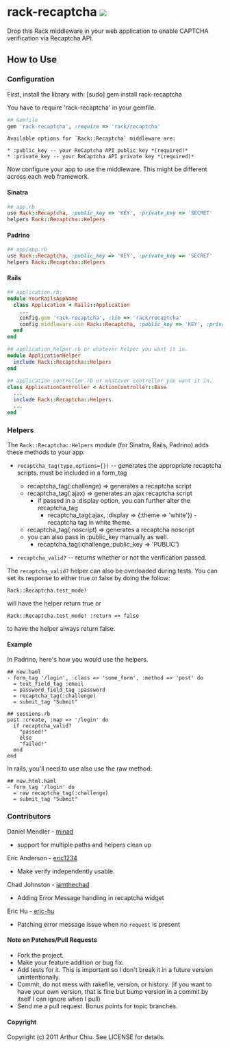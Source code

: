 # rack-recaptcha [![](http://stillmaintained.com/achiu/rack-recaptcha.png)](http://stillmaintained.com/achiu/rack-recaptcha)

Drop this Rack middleware in your web application to enable CAPTCHA verification via Recaptcha API.

## How to Use

### Configuration

First, install the library with:
    [sudo] gem install rack-recaptcha

You have to require 'rack-recaptcha' in your gemfile.

````ruby
## Gemfile
gem 'rack-recaptcha', :require => 'rack/recaptcha'
````


    Available options for `Rack::Recaptcha` middleware are:

    * :public_key -- your ReCaptcha API public key *(required)*
    * :private_key -- your ReCaptcha API private key *(required)*

Now configure your app to use the middleware. This might be different across each web framework.

#### Sinatra

````ruby
## app.rb
use Rack::Recaptcha, :public_key => 'KEY', :private_key => 'SECRET'
helpers Rack::Recaptcha::Helpers
````

#### Padrino

````ruby
## app/app.rb
use Rack::Recaptcha, :public_key => 'KEY', :private_key => 'SECRET'
helpers Rack::Recaptcha::Helpers
````


#### Rails

````ruby
## application.rb:
module YourRailsAppName
  class Application < Rails::Application
    ...
    config.gem 'rack-recaptcha', :lib => 'rack/recaptcha'
    config.middleware.use Rack::Recaptcha, :public_key => 'KEY', :private_key => 'SECRET'
  end
end

## application_helper.rb or whatever helper you want it in.
module ApplicationHelper
  include Rack::Recaptcha::Helpers
end

## application_controller.rb or whatever controller you want it in.
class ApplicationController < ActionController::Base
  ...
  include Rack::Recaptcha::Helpers
  ...
end
````

### Helpers

The `Rack::Recaptcha::Helpers` module (for Sinatra, Rails, Padrino) adds these methods to your app:

* `recaptcha_tag(type,options={})` -- generates the appropriate recaptcha scripts. must be included in a form_tag
  - recaptcha\_tag(:challenge) => generates a recaptcha script
  - recaptcha\_tag(:ajax) => generates an ajax recaptcha script
    - if passed in a :display option, you can further alter the recaptcha\_tag
      - recaptcha\_tag(:ajax, :display => {:theme => 'white'}) - recaptcha tag in white theme.
  - recaptcha\_tag(:noscript) => generates a recaptcha noscript
  - you can also pass in :public\_key manually as well.
    - recaptcha\_tag(:challenge,:public\_key => 'PUBLIC')

* `recaptcha_valid?` -- returns whether or not the verification passed.

The `recaptcha_valid?` helper can also be overloaded during tests. You
can set its response to either true or false by doing the follow:

    Rack::Recaptcha.test_mode!

will have the helper return true or

    Rack::Recaptcha.test_mode! :return => false

to have the helper always return false.

#### Example

In Padrino, here's how you would use the helpers.

````haml
## new.haml
- form_tag '/login', :class => 'some_form', :method => 'post' do
  = text_field_tag :email
  = password_field_tag :password
  = recaptcha_tag(:challenge)
  = submit_tag "Submit"

## sessions.rb
post :create, :map => '/login' do
  if recaptcha_valid?
    "passed!"
    else
    "failed!"
  end
end
````

In rails, you'll need to use also use the raw method:

````haml
## new.html.haml
- form_tag '/login' do
  = raw recaptcha_tag(:challenge)
  = submit_tag "Submit"
````

### Contributors

Daniel Mendler - [minad](https://github.com/minad)

  * support for multiple paths and helpers clean up

Eric Anderson - [eric1234](https://github.com/eric1234)

  * Make verify independently usable.

Chad Johnston - [iamthechad](https://github.com/iamthechad)

  * Adding Error Message handling in recaptcha widget

Eric Hu - [eric-hu](https://github.com/eric-hu)

  * Patching error message issue when no `request` is present

#### Note on Patches/Pull Requests

* Fork the project.
* Make your feature addition or bug fix.
* Add tests for it. This is important so I don't break it in a
  future version unintentionally.
* Commit, do not mess with rakefile, version, or history.
  (if you want to have your own version, that is fine but bump version in a commit by itself I can ignore when I pull)
* Send me a pull request. Bonus points for topic branches.

#### Copyright

Copyright (c) 2011 Arthur Chiu. See LICENSE for details.
